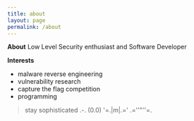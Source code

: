 ```yaml
---
title: about
layout: page
permalink: /about
---
```


**About**
Low Level Security enthusiast and Software Developer

**Interests**
- malware reverse engineering
- vulnerability research
- capture the flag competition
- programming

> stay sophisticated
          .-.
         (0.0)
       '=.|m|.='
       .=''"''=.
